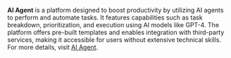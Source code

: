 **AI Agent** is a platform designed to boost productivity by utilizing AI agents to perform and automate tasks. It features capabilities such as task breakdown, prioritization, and execution using AI models like GPT-4. The platform offers pre-built templates and enables integration with third-party services, making it accessible for users without extensive technical skills. For more details, visit [AI Agent](https://aiagent.app/).